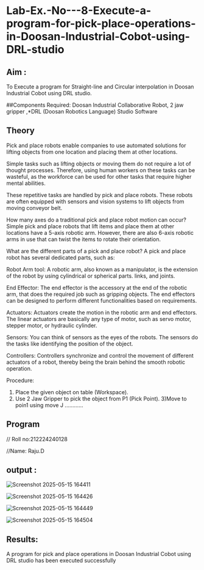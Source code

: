 # Lab-Ex.-No---8-Execute-a-program-for-pick-place-operations-in-Doosan-Industrial-Cobot-using-DRL-studio
## Aim :
To Execute a program for Straight-line and Circular interpolation in Doosan Industrial Cobot using DRL studio.

##Components Required: Doosan Industrial Collaborative Robot, 2 jaw gripper ,*DRL (Doosan Robotics Language) Studio Software


## Theory 
Pick and place robots enable companies to use automated solutions for lifting objects from one location and placing them at other locations.

Simple tasks such as lifting objects or moving them do not require a lot of thought processes. Therefore, using human workers on these tasks can be wasteful, as the workforce can be used for other tasks that require higher mental abilities.

These repetitive tasks are handled by pick and place robots. These robots are often equipped with sensors and vision systems to lift objects from moving conveyor belt.

How many axes do a traditional pick and place robot motion can occur?
Simple pick and place robots that lift items and place them at other locations have a 5-axis robotic arm. However, there are also 6-axis robotic arms in use that can twist the items to rotate their orientation.

What are the different parts of a pick and place robot?
A pick and place robot has several dedicated parts, such as:

Robot Arm tool: A robotic arm, also known as a manipulator, is the extension of the robot by using cylindrical or spherical parts. links, and joints.

End Effector: The end effector is the accessory at the end of the robotic arm, that does the required job such as gripping objects. The end effectors can be designed to perform different functionalities based on requirements.

Actuators: Actuators create the motion in the robotic arm and end effectors. The linear actuators are basically any type of motor, such as servo motor, stepper motor, or hydraulic cylinder.

Sensors: You can think of sensors as the eyes of the robots. The sensors do the tasks like identifying the position of the object.

Controllers: Controllers synchronize and control the movement of different actuators of a robot, thereby being the brain behind the smooth robotic operation.



Procedure:


1) Place the given object on table (Workspace).
2) Use 2 Jaw Gripper to pick the object from P1 (Pick Point). 
3)Move to poin1 using move J
............


## Program 
// Roll no:212224240128

//Name:
Raju.D

## output : 

![Screenshot 2025-05-15 164411](https://github.com/user-attachments/assets/ed92f95e-4df0-4a3c-8650-c4bafd46e0f4)


![Screenshot 2025-05-15 164426](https://github.com/user-attachments/assets/2426b654-0113-4984-ae60-2d34b78f85a0)


![Screenshot 2025-05-15 164449](https://github.com/user-attachments/assets/f4c6a8a0-02d2-4ba8-9ace-ab176e5a2cca)


![Screenshot 2025-05-15 164504](https://github.com/user-attachments/assets/c96fe488-1ecf-4def-b998-2449d8513de4)


## Results: 
A program for pick and place operations in Doosan Industrial Cobot using DRL studio has been executed successfully






